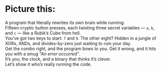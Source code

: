 # Picture this:  
A program that literally rewrites its own brain while running.  
Fifteen cryptic button presses, each twisting three secret variables — `a`, `b`, and `c` — like a Rubik’s Cube from hell.  
You’ve got two keys to start: `7` and `9`. The other eight? Hidden in a jungle of XORs, ANDs, and divides-by-zero just waiting to ruin your day.  
Get the combo right, and the program bows to you. Get it wrong, and it hits you with a smug *"An error occurred"*.  
It’s you, the clock, and a binary that thinks it’s clever.  
Let’s show it who’s really running the code.
